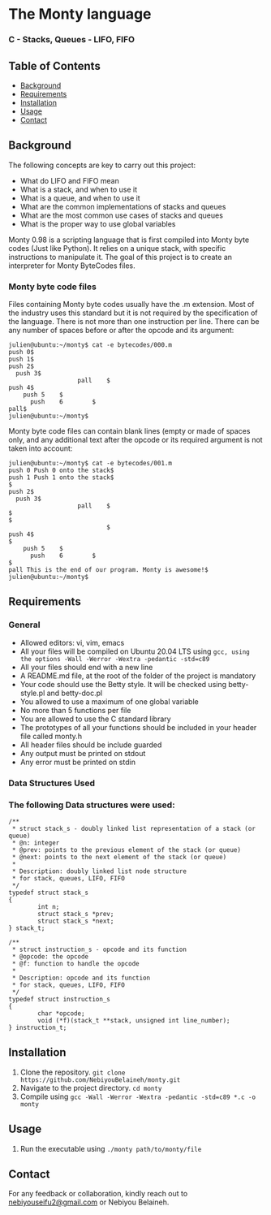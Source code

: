 # The Monty language
### C - Stacks, Queues - LIFO, FIFO

## Table of Contents
- [Background](#Background)
- [Requirements](#requirements)
- [Installation](#installation)
- [Usage](#usage)
- [Contact](#contact)

## Background
The following concepts are key to carry out this project:
- 	What do LIFO and FIFO mean
- 	What is a stack, and when to use it
- 	What is a queue, and when to use it
- 	What are the common implementations of stacks and queues
- 	What are the most common use cases of stacks and queues
- 	What is the proper way to use global variables

Monty 0.98 is a scripting language that is first compiled into Monty byte codes (Just like Python). It relies on a unique stack, with specific instructions to manipulate it. The goal of this project is to create an interpreter for Monty ByteCodes files.

### Monty byte code files

Files containing Monty byte codes usually have the .m extension. Most of the industry uses this standard but it is not required by the specification of the language. There is not more than one instruction per line. There can be any number of spaces before or after the opcode and its argument:
```
julien@ubuntu:~/monty$ cat -e bytecodes/000.m
push 0$
push 1$
push 2$
  push 3$
                   pall    $
push 4$
    push 5    $
      push    6        $
pall$
julien@ubuntu:~/monty$
```
Monty byte code files can contain blank lines (empty or made of spaces only, and any additional text after the opcode or its required argument is not taken into account:
```
julien@ubuntu:~/monty$ cat -e bytecodes/001.m
push 0 Push 0 onto the stack$
push 1 Push 1 onto the stack$
$
push 2$
  push 3$
                   pall    $
$
$
                           $
push 4$
$
    push 5    $
      push    6        $
$
pall This is the end of our program. Monty is awesome!$
julien@ubuntu:~/monty$
```

## Requirements
### General
- Allowed editors: vi, vim, emacs
- All your files will be compiled on Ubuntu 20.04 LTS using `gcc, using the options -Wall -Werror -Wextra -pedantic -std=c89`
- All your files should end with a new line
- A README.md file, at the root of the folder of the project is mandatory
- Your code should use the Betty style. It will be checked using betty-style.pl and betty-doc.pl
- You allowed to use a maximum of one global variable
- No more than 5 functions per file
- You are allowed to use the C standard library
- The prototypes of all your functions should be included in your header file called monty.h
- All header files should be include guarded
- Any output must be printed on stdout
- Any error must be printed on stdin

### Data Structures Used
### The following Data structures were used:
```
/**
 * struct stack_s - doubly linked list representation of a stack (or queue)
 * @n: integer
 * @prev: points to the previous element of the stack (or queue)
 * @next: points to the next element of the stack (or queue)
 *
 * Description: doubly linked list node structure
 * for stack, queues, LIFO, FIFO
 */
typedef struct stack_s
{
        int n;
        struct stack_s *prev;
        struct stack_s *next;
} stack_t;
```
```
/**
 * struct instruction_s - opcode and its function
 * @opcode: the opcode
 * @f: function to handle the opcode
 *
 * Description: opcode and its function
 * for stack, queues, LIFO, FIFO
 */
typedef struct instruction_s
{
        char *opcode;
        void (*f)(stack_t **stack, unsigned int line_number);
} instruction_t;
```
## Installation
1. Clone the repository. `git clone https://github.com/NebiyouBelaineh/monty.git`
2. Navigate to the project directory. `cd monty`
3. Compile using `gcc -Wall -Werror -Wextra -pedantic -std=c89 *.c -o monty`
## Usage
1. Run the executable using `./monty path/to/monty/file`

## Contact
For any feedback or collaboration, kindly reach out to nebiyouseifu2@gmail.com or Nebiyou Belaineh.
